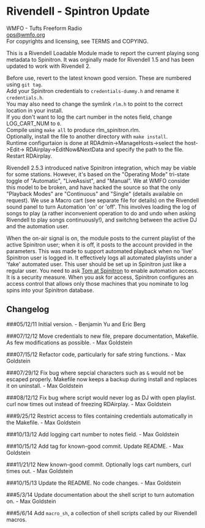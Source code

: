 Rivendell - Spintron Update
===========================

WMFO - Tufts Freeform Radio  
ops@wmfo.org  
For copyrights and licensing, see TERMS and COPYING.  

This is a Rivendell Loadable Module made to report the current playing song
metadata to Spinitron. It was orginally made for Rivendell 1.5 and has been
updated to work with Rivendell 2.

Before use, revert to the latest known good version. These are numbered using `git tag`.  
Add your Spinitron credentials to `credentials-dummy.h` and rename it `credentials.h`.  
You may also need to change the symlink `rlm.h` to point to the correct location in your install.  
If you don't want to log the cart number in the notes field, change LOG_CART_NUM to `0`.  
Compile using `make all` to produce rlm_spinitron.rlm.  
Optionally, install the file to another directory with `make install`.  
Runtime configurtaion is done at RDAdmin->ManageHosts->select the host->Edit->
RDAirplay->EditNow&NextData and specify the path to the file. Restart RDAirplay.

Rivendell 2.5.3 introduced native Spinitron integration, which may be viable
for some stations. However, it's based on the "Operating Mode" tri-state toggle
of "Automatic", "LiveAssist", and "Manual". We at WMFO consider this model
to be broken, and have hacked the source so that the only "Playback Modes"
are "Continuous" and "Single" (details available on request). We use a
Macro cart (see separate file for details) on the Rivendell sound panel to
turn Automation 'on' or 'off'. This involves loading the log of songs to
play (a rather inconvenient operation to do and undo when asking Rivendell
to play songs continuously!), and switchng between the active DJ and the
automation user.

When the on-air signal is on, the module posts to the current playlist of the
active Spinitron user; when it is off, it posts to the account provided in the
parameters. This was made to support automated playback when no 'live'
Spinitron user is logged in. It effectively logs all automated playlists under
a 'fake' automated user. This user should be set up in Spinitron just like a
regular user. You need to ask [Tom at Spinitron](mailto:tom@spinitron.com) to
enable automation access. It is a security measure. When you ask for access,
Spinitron configures an access control that allows only those machines that you
nominate to log spins into your Spinitron database.


Changelog
---------
###05/12/11
Initial version. - Benjamin Yu and Eric Berg

###07/12/12
Move credentials to new file, prepare documentation, Makefile.
As few modifications as possible. - Max Goldstein

###07/15/12
Refactor code, particularly for safe string functions. - Max Goldstein

###07/29/12
Fix bug where sepcial characters such as `&` would not be escaped properly.
Makefile now keeps a backup during install and replaces it on uninstall. - Max Goldstein

###08/12/12
Fix bug where script would never log as DJ with open playlist. curl now
times out instead of freezing RDAirplay. - Max Goldstein

###9/25/12
Restrict access to files containing credentials automatically in the Makefile. - Max Goldstein

###10/13/12
Add logging cart number to notes field. - Max Goldstein

###10/15/12
Add tag for known-good commit. Update README. - Max Goldstein

###11/21/12
New known-good commit. Optionally logs cart numbers, curl times out. - Max Goldstein

###10/15/13
Update the README. No code changes. - Max Goldstein

###5/3/14
Update documentation about the shell script to turn automation on. - Max Goldstein

###5/6/14
Add `macro_sh`, a collection of shell scripts called by our Rivendell macros.

